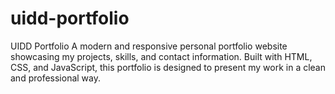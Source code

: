 # uidd-portfolio
UIDD Portfolio A modern and responsive personal portfolio website showcasing my projects, skills, and contact information. Built with HTML, CSS, and JavaScript, this portfolio is designed to present my work in a clean and professional way.
